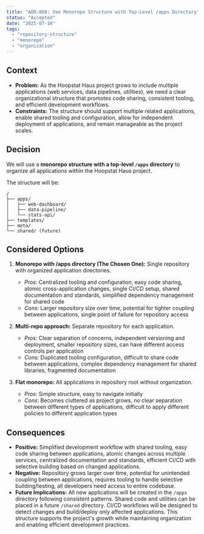 ```yaml
---
title: "ADR-008: Use Monorepo Structure with Top-Level /apps Directory"
status: "Accepted"
date: "2025-07-16"
tags:
  - "repository-structure"
  - "monorepo"
  - "organization"
---
```


## Context

* **Problem:** As the Hoopstat Haus project grows to include multiple applications (web services, data pipelines, utilities), we need a clear organizational structure that promotes code sharing, consistent tooling, and efficient development workflows.
* **Constraints:** The structure should support multiple related applications, enable shared tooling and configuration, allow for independent deployment of applications, and remain manageable as the project scales.

## Decision

We will use a **monorepo structure with a top-level `/apps` directory** to organize all applications within the Hoopstat Haus project.

The structure will be:
```
/
├── apps/
│   ├── web-dashboard/
│   ├── data-pipeline/
│   └── stats-api/
├── templates/
├── meta/
└── shared/ (future)
```

## Considered Options

1. **Monorepo with /apps directory (The Chosen One):** Single repository with organized application directories.
   * *Pros:* Centralized tooling and configuration, easy code sharing, atomic cross-application changes, single CI/CD setup, shared documentation and standards, simplified dependency management for shared code
   * *Cons:* Larger repository size over time, potential for tighter coupling between applications, single point of failure for repository access

2. **Multi-repo approach:** Separate repository for each application.
   * *Pros:* Clear separation of concerns, independent versioning and deployment, smaller repository sizes, can have different access controls per application
   * *Cons:* Duplicated tooling configuration, difficult to share code between applications, complex dependency management for shared libraries, fragmented documentation

3. **Flat monorepo:** All applications in repository root without organization.
   * *Pros:* Simple structure, easy to navigate initially
   * *Cons:* Becomes cluttered as project grows, no clear separation between different types of applications, difficult to apply different policies to different application types

## Consequences

* **Positive:** Simplified development workflow with shared tooling, easy code sharing between applications, atomic changes across multiple services, centralized documentation and standards, efficient CI/CD with selective building based on changed applications.
* **Negative:** Repository grows larger over time, potential for unintended coupling between applications, requires tooling to handle selective building/testing, all developers need access to entire codebase.
* **Future Implications:** All new applications will be created in the `/apps` directory following consistent patterns. Shared code and utilities can be placed in a future `/shared` directory. CI/CD workflows will be designed to detect changes and build/deploy only affected applications. This structure supports the project's growth while maintaining organization and enabling efficient development practices.